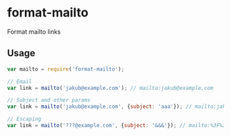 # format-mailto
Format mailto links

## Usage

```javascript
var mailto = require('format-mailto');

// Email
var link = mailto('jakub@example.com'); // mailto:jakub@example.com

// Subject and other params
var link = mailto('jakub@example.com', {subject: 'aaa'}); // mailto:jakub@example.com?subject=aaa

// Escaping
var link = mailto('???@example.com', {subject: '&&&'}); // mailto:%3F%3F%3F@example.com?subject=%26%26%26

```
